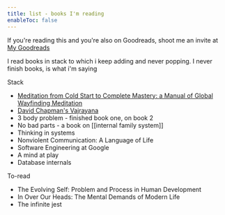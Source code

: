 ```yaml
---
title: list - books I'm reading
enableToc: false
---
```

If you're reading this and you're also on Goodreads, shoot me an invite at [My Goodreads](https://www.goodreads.com/user/show/149656605-dat-vi-thanh)

I read books in stack to which i keep adding and never popping. I never finish books, is what i'm saying

Stack
- [Meditation from Cold Start to Complete Mastery: a Manual of Global Wayfinding Meditation](https://meditationbook.page/#karma-losslessness-developmental-stage-models-viole)
- [David Chapman's Vajrayana](https://vividness.live/)
- 3 body problem - finished book one, on book 2
- No bad parts - a book on [[internal family system]]
- Thinking in systems
- Nonviolent Communication: A Language of Life
- Software Engineering at Google
- A mind at play
- Database internals

To-read
- The Evolving Self: Problem and Process in Human Development
- In Over Our Heads: The Mental Demands of Modern Life
- The infinite jest
